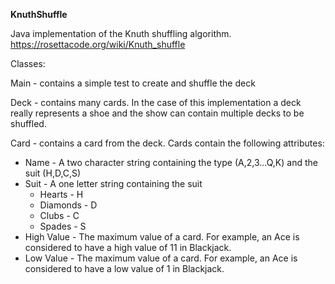 **KnuthShuffle**

Java implementation of the Knuth shuffling algorithm.
https://rosettacode.org/wiki/Knuth_shuffle

Classes:

Main - contains a simple test to create and shuffle the deck

Deck - contains many cards.  In the case of this implementation a deck really represents a shoe and the show can contain multiple decks to be shuffled.  

Card - contains a card from the deck. Cards contain the following attributes:
* Name - A two character string containing the type (A,2,3...Q,K) and the suit (H,D,C,S)
* Suit - A one letter string containing the suit
  * Hearts - H
  * Diamonds - D
  * Clubs - C
  * Spades - S
* High Value - The maximum value of a card.  For example, an Ace is considered to have a high value of 11 in Blackjack.
* Low Value - The maximum value of a card.  For example, an Ace is considered to have a low value of 1 in Blackjack.
